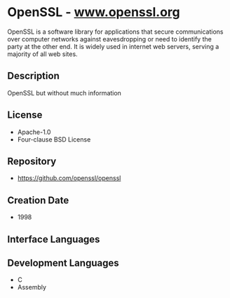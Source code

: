 # OpenSSL - www.openssl.org
OpenSSL is a software library for applications that secure communications over computer networks against eavesdropping or need to identify the party at the other end. It is widely used in internet web servers, serving a majority of all web sites.

## Description
OpenSSL but without much information

## License
- Apache-1.0
- Four-clause BSD License

## Repository
- https://github.com/openssl/openssl

## Creation Date
- 1998

## Interface Languages

## Development Languages
- C
- Assembly
